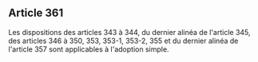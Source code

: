 Article 361
----
Les dispositions des articles 343 à 344, du dernier alinéa de l'article 345, des
articles 346 à 350, 353, 353-1, 353-2, 355 et du dernier alinéa de l'article 357
sont applicables à l'adoption simple.
